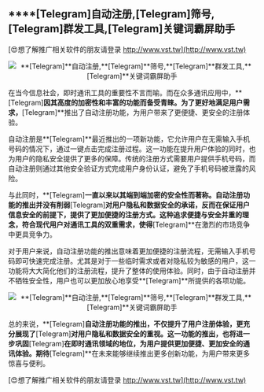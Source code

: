 ## ****[Telegram]**自动注册,**[Telegram]**筛号,**[Telegram]**群发工具,**[Telegram]**关键词霸屏助手**

[😍想了解推广相关软件的朋友请登录 http://www.vst.tw](http://www.vst.tw)

 <center><img src="https://vst.tw/MP4/tuiguang/png/0.png" alt="**[Telegram]**自动注册,**[Telegram]**筛号,**[Telegram]**群发工具,**[Telegram]**关键词霸屏助手"></center>

在当今信息社会，即时通讯工具的重要性不言而喻。而在众多通讯应用中，**[Telegram]**因其高度的加密性和丰富的功能而备受青睐。为了更好地满足用户需求，**[Telegram]**推出了自动注册功能，为用户带来了更便捷、更安全的注册体验。

自动注册是**[Telegram]**最近推出的一项新功能，它允许用户在无需输入手机号码的情况下，通过一键点击完成注册过程。这一功能在提升用户体验的同时，也为用户的隐私安全提供了更多的保障。传统的注册方式需要用户提供手机号码，而自动注册则通过其他安全验证方式完成用户身份认证，避免了手机号码被泄露的风险。

与此同时，**[Telegram]**一直以来以其端到端加密的安全性而著称。自动注册功能的推出并没有削弱**[Telegram]**对用户隐私和数据安全的承诺，反而在保证用户信息安全的前提下，提供了更加便捷的注册方式。这种追求便捷与安全并重的理念，符合现代用户对通讯工具的双重需求，使得**[Telegram]**在激烈的市场竞争中更具竞争力。

对于用户来说，自动注册功能的推出意味着更加便捷的注册流程，无需输入手机号码即可快速完成注册。尤其是对于一些临时需求或者对隐私较为敏感的用户，这一功能将大大简化他们的注册流程，提升了整体的使用体验。同时，由于自动注册并不牺牲安全性，用户也可以更加放心地享受**[Telegram]**所提供的各项功能。

 <center><img src="https://vst.tw/MP4/tuiguang/png/7.png" alt="**[Telegram]**自动注册,**[Telegram]**筛号,**[Telegram]**群发工具,**[Telegram]**关键词霸屏助手"></center>

总的来说，**[Telegram]**自动注册功能的推出，不仅提升了用户注册体验，更充分展现了**[Telegram]**对用户隐私和数据安全的重视。这一功能的推出，也将进一步巩固**[Telegram]**在即时通讯领域的地位，为用户提供更加便捷、更加安全的通讯体验。期待**[Telegram]**在未来能够继续推出更多创新功能，为用户带来更多惊喜与便利。

[😍想了解推广相关软件的朋友请登录 http://www.vst.tw](http://www.vst.tw)



